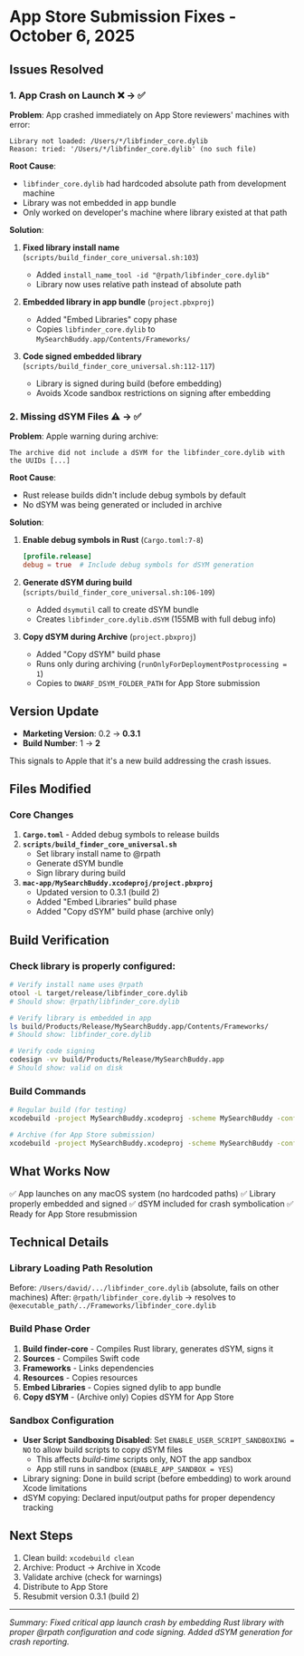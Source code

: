 # App Store Submission Fixes - October 6, 2025

## Issues Resolved

### 1. **App Crash on Launch** ❌ → ✅
**Problem**: App crashed immediately on App Store reviewers' machines with error:
```
Library not loaded: /Users/*/libfinder_core.dylib
Reason: tried: '/Users/*/libfinder_core.dylib' (no such file)
```

**Root Cause**:
- `libfinder_core.dylib` had hardcoded absolute path from development machine
- Library was not embedded in app bundle
- Only worked on developer's machine where library existed at that path

**Solution**:
1. **Fixed library install name** (`scripts/build_finder_core_universal.sh:103`)
   - Added `install_name_tool -id "@rpath/libfinder_core.dylib"`
   - Library now uses relative path instead of absolute path

2. **Embedded library in app bundle** (`project.pbxproj`)
   - Added "Embed Libraries" copy phase
   - Copies `libfinder_core.dylib` to `MySearchBuddy.app/Contents/Frameworks/`

3. **Code signed embedded library** (`scripts/build_finder_core_universal.sh:112-117`)
   - Library is signed during build (before embedding)
   - Avoids Xcode sandbox restrictions on signing after embedding

### 2. **Missing dSYM Files** ⚠️ → ✅
**Problem**: Apple warning during archive:
```
The archive did not include a dSYM for the libfinder_core.dylib with the UUIDs [...]
```

**Root Cause**:
- Rust release builds didn't include debug symbols by default
- No dSYM was being generated or included in archive

**Solution**:
1. **Enable debug symbols in Rust** (`Cargo.toml:7-8`)
   ```toml
   [profile.release]
   debug = true  # Include debug symbols for dSYM generation
   ```

2. **Generate dSYM during build** (`scripts/build_finder_core_universal.sh:106-109`)
   - Added `dsymutil` call to create dSYM bundle
   - Creates `libfinder_core.dylib.dSYM` (155MB with full debug info)

3. **Copy dSYM during Archive** (`project.pbxproj`)
   - Added "Copy dSYM" build phase
   - Runs only during archiving (`runOnlyForDeploymentPostprocessing = 1`)
   - Copies to `DWARF_DSYM_FOLDER_PATH` for App Store submission

## Version Update
- **Marketing Version**: 0.2 → **0.3.1**
- **Build Number**: 1 → **2**

This signals to Apple that it's a new build addressing the crash issues.

## Files Modified

### Core Changes
1. **`Cargo.toml`** - Added debug symbols to release builds
2. **`scripts/build_finder_core_universal.sh`**
   - Set library install name to @rpath
   - Generate dSYM bundle
   - Sign library during build
3. **`mac-app/MySearchBuddy.xcodeproj/project.pbxproj`**
   - Updated version to 0.3.1 (build 2)
   - Added "Embed Libraries" build phase
   - Added "Copy dSYM" build phase (archive only)

## Build Verification

### Check library is properly configured:
```bash
# Verify install name uses @rpath
otool -L target/release/libfinder_core.dylib
# Should show: @rpath/libfinder_core.dylib

# Verify library is embedded in app
ls build/Products/Release/MySearchBuddy.app/Contents/Frameworks/
# Should show: libfinder_core.dylib

# Verify code signing
codesign -vv build/Products/Release/MySearchBuddy.app
# Should show: valid on disk
```

### Build Commands
```bash
# Regular build (for testing)
xcodebuild -project MySearchBuddy.xcodeproj -scheme MySearchBuddy -configuration Release build

# Archive (for App Store submission)
xcodebuild -project MySearchBuddy.xcodeproj -scheme MySearchBuddy -configuration Release archive
```

## What Works Now

✅ App launches on any macOS system (no hardcoded paths)
✅ Library properly embedded and signed
✅ dSYM included for crash symbolication
✅ Ready for App Store resubmission

## Technical Details

### Library Loading Path Resolution
Before: `/Users/david/.../libfinder_core.dylib` (absolute, fails on other machines)
After: `@rpath/libfinder_core.dylib` → resolves to `@executable_path/../Frameworks/libfinder_core.dylib`

### Build Phase Order
1. **Build finder-core** - Compiles Rust library, generates dSYM, signs it
2. **Sources** - Compiles Swift code
3. **Frameworks** - Links dependencies
4. **Resources** - Copies resources
5. **Embed Libraries** - Copies signed dylib to app bundle
6. **Copy dSYM** - (Archive only) Copies dSYM for App Store

### Sandbox Configuration
- **User Script Sandboxing Disabled**: Set `ENABLE_USER_SCRIPT_SANDBOXING = NO` to allow build scripts to copy dSYM files
  - This affects *build-time* scripts only, NOT the app sandbox
  - App still runs in sandbox (`ENABLE_APP_SANDBOX = YES`)
- Library signing: Done in build script (before embedding) to work around Xcode limitations
- dSYM copying: Declared input/output paths for proper dependency tracking

## Next Steps

1. Clean build: `xcodebuild clean`
2. Archive: Product → Archive in Xcode
3. Validate archive (check for warnings)
4. Distribute to App Store
5. Resubmit version 0.3.1 (build 2)

---
*Summary: Fixed critical app launch crash by embedding Rust library with proper @rpath configuration and code signing. Added dSYM generation for crash reporting.*
